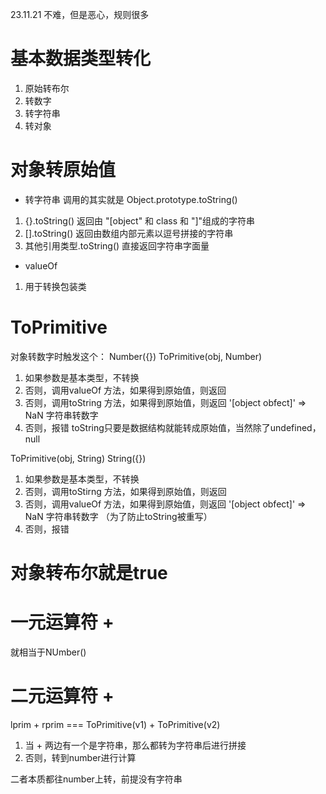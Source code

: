 23.11.21
不难，但是恶心，规则很多

# 基本数据类型转化
1. 原始转布尔
2. 转数字
3. 转字符串
4. 转对象

# 对象转原始值
- 转字符串 调用的其实就是 Object.prototype.toString()
1. {}.toString() 返回由 "[object" 和 class 和 "]"组成的字符串
2. [].toString() 返回由数组内部元素以逗号拼接的字符串
3. 其他引用类型.toString() 直接返回字符串字面量

- valueOf
1. 用于转换包装类

# ToPrimitive
对象转数字时触发这个： Number({})
ToPrimitive(obj, Number)
1. 如果参数是基本类型，不转换
2. 否则，调用valueOf 方法，如果得到原始值，则返回
2. 否则，调用toString 方法，如果得到原始值，则返回  '[object obfect]' => NaN 字符串转数字
4. 否则，报错
toString只要是数据结构就能转成原始值，当然除了undefined，null

ToPrimitive(obj, String)     String({})
1. 如果参数是基本类型，不转换
2. 否则，调用toStirng 方法，如果得到原始值，则返回
2. 否则，调用valueOf 方法，如果得到原始值，则返回  '[object obfect]' => NaN 字符串转数字   （为了防止toString被重写）
4. 否则，报错

# 对象转布尔就是true

# 一元运算符 + 
就相当于NUmber()

# 二元运算符 +
lprim + rprim === ToPrimitive(v1) + ToPrimitive(v2)
1. 当 + 两边有一个是字符串，那么都转为字符串后进行拼接
2. 否则，转到number进行计算

二者本质都往number上转，前提没有字符串